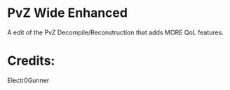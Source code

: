 # PvZ Wide Enhanced
A edit of the PvZ Decompile/Reconstruction that adds MORE QoL features.

# Credits:
Electr0Gunner
